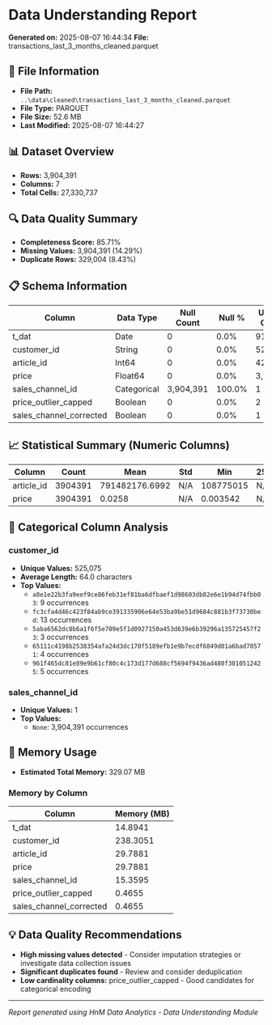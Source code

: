 # Data Understanding Report
**Generated on:** 2025-08-07 16:44:34
**File:** transactions_last_3_months_cleaned.parquet

## 📄 File Information
- **File Path:** `..\data\cleaned\transactions_last_3_months_cleaned.parquet`
- **File Type:** PARQUET
- **File Size:** 52.6 MB
- **Last Modified:** 2025-08-07 16:44:27

## 📊 Dataset Overview
- **Rows:** 3,904,391
- **Columns:** 7
- **Total Cells:** 27,330,737

## 🔍 Data Quality Summary
- **Completeness Score:** 85.71%
- **Missing Values:** 3,904,391 (14.29%)
- **Duplicate Rows:** 329,004 (8.43%)

## 📋 Schema Information
| Column | Data Type | Null Count | Null % | Unique Count | Unique % |
|--------|-----------|------------|---------|--------------|----------|
| t_dat | Date | 0 | 0.0% | 91 | 0.0% |
| customer_id | String | 0 | 0.0% | 525,075 | 13.45% |
| article_id | Int64 | 0 | 0.0% | 42,298 | 1.08% |
| price | Float64 | 0 | 0.0% | 3,306 | 0.08% |
| sales_channel_id | Categorical | 3,904,391 | 100.0% | 1 | 0.0% |
| price_outlier_capped | Boolean | 0 | 0.0% | 2 | 0.0% |
| sales_channel_corrected | Boolean | 0 | 0.0% | 1 | 0.0% |

## 📈 Statistical Summary (Numeric Columns)
| Column | Count | Mean | Std | Min | 25% | 50% | 75% | Max |
|--------|-------|------|-----|-----|-----|-----|-----|-----|
| article_id | 3904391 | 791482176.6992 | N/A | 108775015 | N/A | N/A | N/A | 956217002 |
| price | 3904391 | 0.0258 | N/A | 0.003542 | N/A | N/A | N/A | 0.061847 |

## 📝 Categorical Column Analysis
### customer_id
- **Unique Values:** 525,075
- **Average Length:** 64.0 characters
- **Top Values:**
  - `a8e1e22b3fa9eef9ce86feb31ef81ba6dfbaef1d98603db82e6e1b94d74fbb03`: 9 occurrences
  - `fc3cfa4d46c423f84ab9ce391335906e64e53ba9be51d9684c881b3f73730bed`: 13 occurrences
  - `5aba6562dc8b6a1f6f5e709e5f1d0927150a453d639e6b39296a135725457f23`: 3 occurrences
  - `65111c4198b2538354afa24d3dc170f5189efb1e9b7ecdf6849d01a6bad70571`: 4 occurrences
  - `961f465dc81e89e9b61cf80c4c173d177d688cf5694f9436ad480f3010512425`: 5 occurrences

### sales_channel_id
- **Unique Values:** 1
- **Top Values:**
  - `None`: 3,904,391 occurrences

## 💾 Memory Usage
- **Estimated Total Memory:** 329.07 MB

### Memory by Column
| Column | Memory (MB) |
|--------|-------------|
| t_dat | 14.8941 |
| customer_id | 238.3051 |
| article_id | 29.7881 |
| price | 29.7881 |
| sales_channel_id | 15.3595 |
| price_outlier_capped | 0.4655 |
| sales_channel_corrected | 0.4655 |

## 💡 Data Quality Recommendations
- **High missing values detected** - Consider imputation strategies or investigate data collection issues
- **Significant duplicates found** - Review and consider deduplication
- **Low cardinality columns:** price_outlier_capped - Good candidates for categorical encoding

---
*Report generated using HnM Data Analytics - Data Understanding Module*